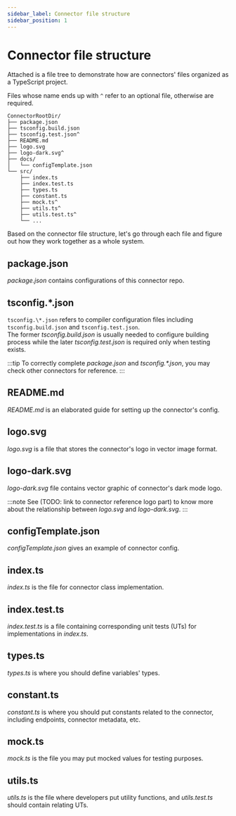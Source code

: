 ```yaml
---
sidebar_label: Connector file structure
sidebar_position: 1
---
```


# Connector file structure

Attached is a file tree to demonstrate how are connectors' files organized as a TypeScript project.

Files whose name ends up with `^` refer to an optional file, otherwise are required.

```
ConnectorRootDir/
├── package.json
├── tsconfig.build.json
├── tsconfig.test.json^
├── README.md
├── logo.svg
├── logo-dark.svg^
├── docs/
│   └── configTemplate.json
└── src/
    ├── index.ts
    ├── index.test.ts
    ├── types.ts
    ├── constant.ts
    ├── mock.ts^
    ├── utils.ts^
    ├── utils.test.ts^
    └── ...
```

Based on the connector file structure, let's go through each file and figure out how they work together as a whole system.

## package.json

_package.json_ contains configurations of this connector repo.

## tsconfig.\*.json

`tsconfig.\*.json` refers to compiler configuration files including `tsconfig.build.json` and `tsconfig.test.json`.<br/>
The former _tsconfig.build.json_ is usually needed to configure building process while the later _tsconfig.test.json_ is required only when testing exists.

:::tip
To correctly complete _package.json_ and _tsconfig.\*.json_, you may check other connectors for reference.
:::

## README.md

_README.md_ is an elaborated guide for setting up the connector's config.

## logo.svg

_logo.svg_ is a file that stores the connector's logo in vector image format.

## logo-dark.svg

_logo-dark.svg_ file contains vector graphic of connector's dark mode logo.

:::note
See (TODO: link to connector reference logo part) to know more about the relationship between _logo.svg_ and _logo-dark.svg_.
:::

## configTemplate.json

_configTemplate.json_ gives an example of connector config.

## index.ts

_index.ts_ is the file for connector class implementation.

## index.test.ts

_index.test.ts_ is a file containing corresponding unit tests (UTs) for implementations in _index.ts_.

## types.ts

_types.ts_ is where you should define variables' types.

## constant.ts

_constant.ts_ is where you should put constants related to the connector, including endpoints, connector metadata, etc.

## mock.ts

_mock.ts_ is the file you may put mocked values for testing purposes.

## utils.ts

_utils.ts_ is the file where developers put utility functions, and _utils.test.ts_ should contain relating UTs.
